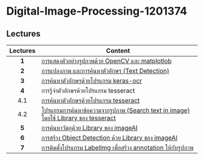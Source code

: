 # Digital-Image-Processing-1201374

## Lectures

| Lectures        | Content           |
| :-------------: |-------------|
| **1**     | [การแสดงตัวอย่างรูปภาพด้วย OpenCV และ matplotlob](https://github.com/mrolarik/Digital-Image-Processing-1201374/blob/master/DIP_01.ipynb) |
| **2**      | [การแปลงภาพ และการค้นหาตัวอักษร (Text Detection)](https://github.com/mrolarik/Digital-Image-Processing-1201374/blob/master/DIP_02.ipynb)      |
| **3** | [การค้นหาตัวอักษรด้วยโปรแกรม keras-ocr](https://github.com/mrolarik/Digital-Image-Processing-1201374/blob/master/DIP_03.ipynb)      |
| **4**   | การรู้จำตัวอักษรด้วยโปรแกรม tesseract  |
| 4.1 | [การค้นหาตัวอักษรด้วยโปรแกรม tesseract](https://github.com/mrolarik/Digital-Image-Processing-1201374/blob/master/DIP_04.ipynb)     |
| 4.2 | [โปรแกรมการค้นหาข้อความจากรูปภาพ (Search text in image) โดยใช้ Library ของ tesseract](https://github.com/mrolarik/Digital-Image-Processing-1201374/blob/master/DIP_04_02.ipynb)     |
| **5** | [การค้นหาวัตถุด้วย Library ของ imageAI](https://github.com/mrolarik/Digital-Image-Processing-1201374/blob/master/DIP_05.ipynb)     |
| **6** | [การสร้าง Object Detection ด้วย Library ของ imageAI](https://github.com/mrolarik/Digital-Image-Processing-1201374/blob/master/DIP_06.ipynb)      |
| **7** | [การติดตั้งโปรแกรม LabelImg เพื่อสร้าง annotation ให้กับรูปภาพ](https://github.com/tzutalin/labelImg)      |

